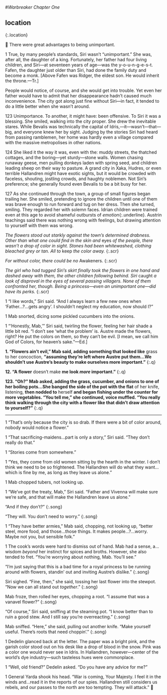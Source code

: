 #*Warbreaker Chapter One*

## location
{:.location}

   There were great advantages to being unimportant.

1	True, by many people’s standards, Siri wasn’t “unimportant.” She was, after all, the daughter of a king. Fortunately, her father had four living children, and Siri—at seventeen years of age—was the y-o-u-n-g-e-s-t. Fafen, the daughter just older than Siri, had done the family duty and become a monk. [Above Fafen was Ridger, the eldest son. He would inherit the throne.—Tr.]

People would notice, of course, and she would get into trouble. Yet even her father would have to admit that her disappearance hadn’t caused much inconvenience. The city got along just fine without Siri—in fact, it tended to do a little better when she wasn’t around.

123	Unimportance. To another, it might have: been offensive. To Siri it was a blessing. She smiled, walking into the city proper. She drew the inevitable stares. While Bevalis was technically the capital of Idris,—it—wasn’t—that—big, and everyone knew her by sight. Judging by the stories Siri had heard from passing ramblemen, her home was hardly even a village compared with the massive metropolises in other nations.

124	She liked it the way it was, even with the: muddy streets, the thatched cottages, and the boring—yet sturdy—stone walls. Women chasing runaway geese, men pulling donkeys laden with spring seed, and children leading sheep on their way to pasture. A grand city in Xaka, Hudres, or even terrible Hallandren might have exotic sights, but it would be crowded with faceless, shouting, jostling crowds, and haughty noblemen. Not Siri’s preference; she generally found even Bevalis to be a bit busy for her.

127	As she continued through the town, a group of small figures began trailing her. She smiled, pretending to ignore the children until one of them was brave enough to run forward and tug on her dress. Then she turned, smiling. They regarded her with solemn faces. Idrian children were trained even at this age to avoid shameful outbursts of *emotion*{:.underline}. Austrin teachings said there was nothing wrong with feelings, but drawing attention to yourself with them was wrong.

*The flowers stood out starkly against the town’s determined drabness. Other than what one could find in the skin and* eyes *of the people, there wasn’t a drop of color in sight. Stones had been whitewashed, clothing bleached grey or tan. All to* keep *the color away.*
{:.scr}

*For without color, there could be no* Awakeners.
{:.scr}

*The girl who had tugged Siri’s skirt finally took the flowers in one hand and dashed away with them, the other children following behind. Siri* caught *a look of disproval in the eyes of several passing villagers. None of them confronted her, though. Being a princess—even an unimportant one—did have its perks.*
{:.scr}

1	“I like words,” Siri said. “And I always learn a few new ones when ‘Father…?…gets angry’. I shouldn’t neglect my education, now should I?”

1	Mab snorted, dicing some pickled cucumbers into the onions.

1	“‘Honestly, Mab,’” Siri said, twirling the flower, feeling her hair shade a little bit red. “I don’t see ‘what the problem’ is. Austre made the flowers, right? He put the colors on them, so they can’t be evil. [I mean, we call him God of Colors, for heaven’s sake.”—Ed.]

**1.	“Flowers ain’t evil,” Mab said, adding something that looked like** grass to her concoction, **“assuming they’re left where Austre put them…We shouldn’t use Austre’s beauty to make ourselves more important.”**
{:.q}

**12.	“A flower** doesn’t make **me look *more* important.”**
{:.q}

**123.	“Oh?” Mab asked, adding the grass, cucumber, and onions to one of her boiling pots…She banged the side of the pot with the flat** of her knife, listening, **then nodded to** herself **and began fishing under the counter for more vegetables. “You tell me,” she continued, voice muffled. “You really think walking through the city with a flower like that didn’t draw attention to yourself?”**
{:.q}

***

1	“That’s only because the city is so drab. If there were a bit of color around, nobody would notice a flower.”

1	“That sacrificing-maidens…part is only a story,” Siri said. “They don’t really do that.”

1	“Stories come from somewhere.”

1	“Yes, they come from old women sitting by the hearth in the winter. I don’t think we need to be so frightened. The Hallandren will do what they want…which is fine by me, as long as they leave us alone.”

1	Mab chopped tubers, not looking up.

1	“We’ve got the treaty, Mab,” Siri said. “Father and Vivenna will make sure we’re safe, and that will make the Hallandren leave us alone.”

“And if they don’t?”
{:.song}

“They will. You don’t need to worry.”
{:.song}

1	“They have better armies,” Mab said, chopping, not looking up, “better steel, more food, and those…those things. It makes people…?…worry. Maybe not you, but sensible folk.”

1	The cook’s words were hard to dismiss out of hand. Mab had a sense, a…wisdom *beyond* her instinct for spices and broths. However, she also tended to fret. “You’re worrying about nothing, Mab. You’ll see.”

“I’m just saying that this is a bad time for a royal princess to be running around with flowers, standin’ out and inviting Austre’s dislike.”
{:.song}

Siri sighed. “Fine, then,” she said, tossing her last flower into the stewpot. “Now we can all stand out *together*.”
{:.song}

Mab froze, then rolled her eyes, chopping a root. “I assume that was a vanavel flower?”
{:.song}

“Of course,” Siri said, sniffing at the steaming pot. “I know better than to ruin a good stew. And I still say you’re overreacting.”
{:.song}

Mab sniffed. “Here,” she said, pulling out another knife. “Make yourself useful. There’s roots that need choppin’.”
{:.song}

1	Dedelin glanced back at the letter. The paper was a bright pink, and the garish color stood out on his desk like a drop of blood in the snow. Pink was a color one would never see in Idris. In Hallandren, however—center of the world’s dye industry—such tasteless hues were commonplace.

1	“Well, old friend?” Dedelin asked. “Do you have any advice for me?”

1	General Yarda shook his head. “War is coming, Your Majesty. I feel it in the winds and…read it in the reports of our spies. Hallandren still considers us rebels, and our passes to the north are too tempting. They will attack.”   
